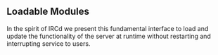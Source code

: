 ## Loadable Modules

In the spirit of IRCd we present this fundamental interface to load and update
the functionality of the server at runtime without restarting and interrupting
service to users.
